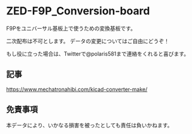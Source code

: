 # ZED-F9P_Conversion-board
F9Pをユニバーサル基板上で使うための変換基板です。

二次配布は不可とします。
データの変更についてはご自由にどうぞ！

もし役に立った場合は、Twitterで@polaris581まで連絡をくれると喜びます。

## 記事
https://www.mechatronahibi.com/kicad-converter-make/

## 免責事項
本データにより、いかなる損害を被ったとしても責任は負いかねます。
